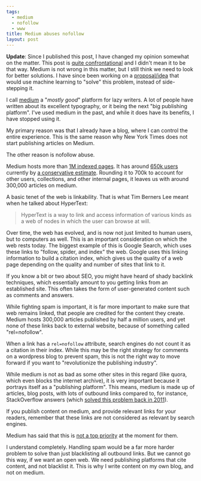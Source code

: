 ```yaml
---
tags:
  - medium
  - nofollow
  - www
title: Medium abuses nofollow
layout: post
---
```


**Update**: Since I published this post, I have changed my opinion somewhat on the matter. This post is [quite confrontational](https://news.ycombinator.com/item?id=9328384) and I didn't mean it to be that way. Medium is not wrong in this matter, but I still think we need to look for better solutions. I have since been working on a [proposal/idea](https://github.com/captn3m0/ideas/blob/master/BADIDEAS.md#-nofollow-enforcer) that would use machine learning to "solve" this problem, instead of side-stepping it.

I call <a href="https://medium.com" rel="nofollow" title="This is a nofollow link">medium</a> a "_mostly good_" platform for lazy writers. A lot of people have written about its excellent typography, or it being the next "big publishing platform". I've used medium in the past, and while it does have its benefits, I have stopped using it.

My primary reason was that I already have a blog, where I can control the entire experience. This is the same reason why New York Times does not start publishing articles on Medium.

The other reason is nofollow abuse.

Medium hosts more than [1M indexed pages](https://www.google.co.in/webhp?q=site%3Amedium.com#q=site:medium.com). It has around [650k users](https://medium.com/editors-picks) currently by [a conservative estimate](https://www.quora.com/How-many-users-does-Medium-have/answer/Josh-Yang). Rounding it to 700k to account for other users, collections, and other internal pages, it leaves us with around 300,000 articles on medium.

A basic tenet of the web is linkability. That is what Tim Berners Lee meant when he talked about HyperText:

>HyperText is a way to link and access information of various kinds as a web of nodes in which the user can browse at will.

Over time, the web has evolved, and is now not just limited to human users, but to computers as well. This is an important consideration on which the web rests today. The biggest example of this is Google Search, which uses these links to "follow, spider, and index" the web. Google uses this linking information to build a citation index, which gives us the quality of a web page depending on the quality and number of sites that link to it.

If you know a bit or two about SEO, you might have heard of shady backlink techniques, which essentially amount to you getting links from an established site. This often takes the form of user-generated content such as comments and answers.

While fighting spam is important, it is far more important to make sure that web remains linked, that people are credited for the content they create. Medium hosts 300,000 articles published by half a million users, and yet none of these links back to external website, because of something called "rel=nofollow".

When a link has a `rel=nofollow` attribute, search engines do not count it as a citation in their index. While this may be the right strategy for comments on a wordpress blog to prevent spam, this is not the right way to move forward if you want to "revolutionize the publishing industry".

While medium is not as bad as some other sites in this regard (like quora, which even blocks the internet archive), it is very important because it portrays itself as a "publishing platform". This means, medium is made up of articles, blog posts, with lots of outbound links compared to, for instance, StackOverflow answers (which [solved this problem back in 2011](http://meta.stackexchange.com/questions/111279/remove-nofollow-on-links-deemed-reputable)).

If you publish content on medium, and provide relevant links for your readers, remember that these links are not considered as relevant by search engines.

Medium has said that this is [not a top priority](https://twitter.com/lenkendall/status/432203084270292992) at the moment for them.

I understand completely. Handling spam would be a far more harder problem to solve than just blacklisting all outbound links. But we cannot go this way, if we want an open web. We need publishing platforms that cite content, and not blacklist it. This is why I write content on my own blog, and not on medium.